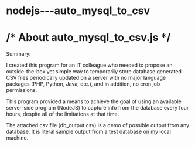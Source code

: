 # nodejs---auto_mysql_to_csv

# /* About auto_mysql_to_csv.js */

Summary:

I created this program for an IT colleague who needed to propose an outside-the-box yet simple way to temporarily store database generated CSV files periodically updated on a server with no major language packages (PHP, Python, Java, etc.), and in addition, no cron job permissions.

This program provided a means to achieve the goal of using an available server-side program (NodeJS) to capture info from the database every four hours, despite all of the limitations at that time.

The attached csv file (db_output.csv) is a demo of possible output from any database.  It is literal sample output from a test database on my local machine.
